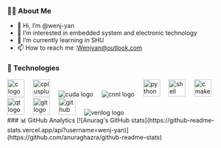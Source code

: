 ### 👨‍💻 About Me
- 👋 Hi, I’m @wenj-yan
- 👀 I’m interested in embedded system and electronic technology
- 🌱 I’m currently learning in SHU 
- 📫 How to reach me :Wenjyan@outlook.com
### 🚀 Technologies
<div align="left">
  <img src="https://cdn.jsdelivr.net/gh/devicons/devicon/icons/c/c-original.svg" height="40" alt="c logo" />
  <img width="12" />
  <img src="https://cdn.jsdelivr.net/gh/devicons/devicon/icons/cplusplus/cplusplus-original.svg" height="40" alt="cplusplus logo" />
  <img width="12" />
  <img src="https://img.shields.io/badge/CUDA-76B900?style=for-the-badge&logo=nvidia&logoColor=white" alt="cuda logo" />
  <img width="12" />
  <img src="https://img.shields.io/badge/CNNL-1E90FF?style=for-the-badge&logo=c&logoColor=white" alt="cnnl logo" />
  <img width="12" />
  <img src="https://cdn.jsdelivr.net/gh/devicons/devicon/icons/python/python-original.svg" height="40" alt="python logo" />
  <img width="12" />
  <img src="https://cdn.jsdelivr.net/gh/devicons/devicon/icons/bash/bash-original.svg" height="40" alt="shell logo" />
  <img width="12" />
  <img src="https://cdn.jsdelivr.net/gh/devicons/devicon/icons/cmake/cmake-original.svg" height="40" alt="cmake logo" />
  <img width="12" />
  <img src="https://cdn.jsdelivr.net/gh/devicons/devicon/icons/qt/qt-original.svg" height="40" alt="qt logo" />
  <img width="12" />
  <img src="https://cdn.jsdelivr.net/gh/devicons/devicon/icons/git/git-original.svg" height="40" alt="git logo" />
  <img width="12" />
  <img src="https://cdn.jsdelivr.net/gh/devicons/devicon/icons/github/github-original.svg" height="40" alt="github logo" />
  <img width="12" />
  <img src="https://img.shields.io/badge/Verilog-8B4513?style=for-the-badge&logo=v&logoColor=white" alt="verilog logo" />
</div>
### 📊 GitHub Analytics
[![Anurag's GitHub stats](https://github-readme-stats.vercel.app/api?username=wenj-yan)](https://github.com/anuraghazra/github-readme-stats)

<!---
wenj-yan/wenj-yan is a ✨ special ✨ repository because its `README.md` (this file) appears on your GitHub profile.
You can click the Preview link to take a look at your changes.
--->
